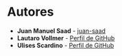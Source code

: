 # Autores

- **Juan Manuel Saad** - [juan-saad](https://github.com/juan-saad)
- **Lautaro Vollmer** - [Perfil de GitHub](https://github.com/lautarovollmer)
- **Ulises Scardino** - [Perfil de GitHub](https://github.com/ulises2125)
